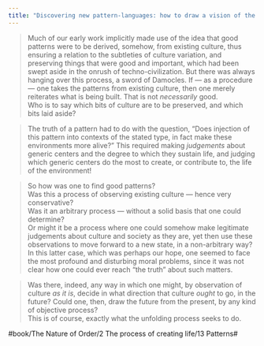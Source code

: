 ```yaml
---
title: "Discovering new pattern-languages: how to draw a vision of the future from the study of the present"
---
```


> Much of our early work implicitly made use of the idea that good patterns were to be derived, somehow, from existing culture, thus ensuring a relation to the subtleties of culture variation, and preserving things that were good and important, which had been swept aside in the onrush of techno-civilization. But there was always hanging over this process, a sword of Damocles. If — as a procedure — one takes the patterns from existing culture, then one merely reiterates what is being built. That is not *necessarily* good.  
> Who is to say which bits of culture are to be preserved, and which bits laid aside?  

> The truth of a pattern had to do with the question, “Does injection of this pattern into contexts of the stated type, in fact make these environments more alive?” This required making *judgements* about generic centers and the degree to which they sustain life, and judging which generic centers do the most to create, or contribute to, the life of the environment!  

> So how was one to find good patterns?   
> Was this a process of observing existing culture — hence very conservative?   
> Was it an arbitrary process — without a solid basis that one could determine?   
> Or might it be a process where one could somehow make legitimate judgements about culture and society as they are, yet then use these observations to move forward to a new state, in a non-arbitrary way?  
> In this latter case, which was perhaps our hope, one seemed to face the most profound and disturbing moral problems, since it was not clear how one could ever reach “the truth” about such matters.  

> Was there, indeed, any way in which one might, by observation of culture *as it is*, decide in what direction that culture *ought* to go, in the future? Could one, then, draw the future from the present, by any kind of objective process?  
> This is of course, exactly what the unfolding process seeks to do.  

#book/The Nature of Order/2 The process of creating life/13 Patterns#